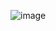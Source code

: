 
![image](https://github.com/AhmedAtia1507/Learn_in_Depth_Embedded_Systems_Diploma/assets/104103615/1c1ca8fe-0383-4d54-a9a3-5da5679f98ed)

